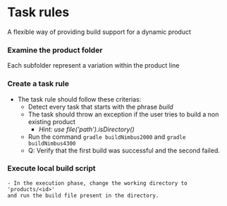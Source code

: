 # Task rules

 A flexible way of providing build support for a dynamic product

### Examine the product folder
 Each subfolder represent a variation within the product line

### Create a task rule
- The task rule should follow these criterias:
    - Detect every task that starts with the phrase _build_
    - The task should throw an exception if the user tries to build a non existing product
        - _Hint: use file('path').isDirectory()_
    - Run the command `gradle buildNimbus2000` and `gradle buildNimbus4300`
    - Q: Verify that the first build was successful and the second failed.

### Execute local build script
    - In the execution phase, change the working directory to 'products/<id>'
    and run the build file present in the directory.
